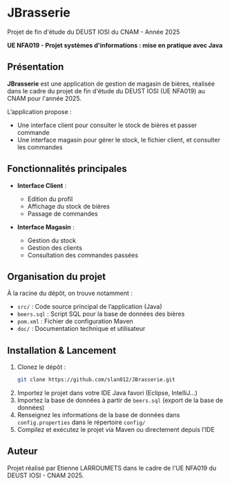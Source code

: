 # JBrasserie

Projet de fin d'étude du DEUST IOSI du CNAM - Année 2025 

**UE NFA019 - Projet systèmes d'informations : mise en pratique avec Java**

## Présentation

**JBrasserie** est une application de gestion de magasin de bières, réalisée dans le cadre du projet de fin d'étude du DEUST IOSI (UE NFA019) au CNAM pour l'année 2025.

L’application propose :
- Une interface client pour consulter le stock de bières et passer commande
- Une interface magasin pour gérer le stock, le fichier client, et consulter les commandes

## Fonctionnalités principales

- **Interface Client** : 
  - Edition du profil
  - Affichage du stock de bières
  - Passage de commandes

- **Interface Magasin** :
  - Gestion du stock
  - Gestion des clients
  - Consultation des commandes passées

## Organisation du projet

À la racine du dépôt, on trouve notamment :
- `src/` : Code source principal de l’application (Java)
- `beers.sql` : Script SQL pour la base de données des bières
- `pom.xml` : Fichier de configuration Maven
- `doc/` : Documentation technique et utilisateur

## Installation & Lancement

1. Clonez le dépôt :
   ```bash
   git clone https://github.com/slan012/JBrasserie.git
   ```
2. Importez le projet dans votre IDE Java favori (Eclipse, IntelliJ…)
3. Importez la base de données à partir de `beers.sql` (export de la base de données)
3. Renseignez les informations de la base de données dans `config.properties` dans le répertoire `config/`
4. Compilez et exécutez le projet via Maven ou directement depuis l’IDE

## Auteur

Projet réalisé par Etienne LARROUMETS dans le cadre de l'UE NFA019 du DEUST IOSI - CNAM 2025.
